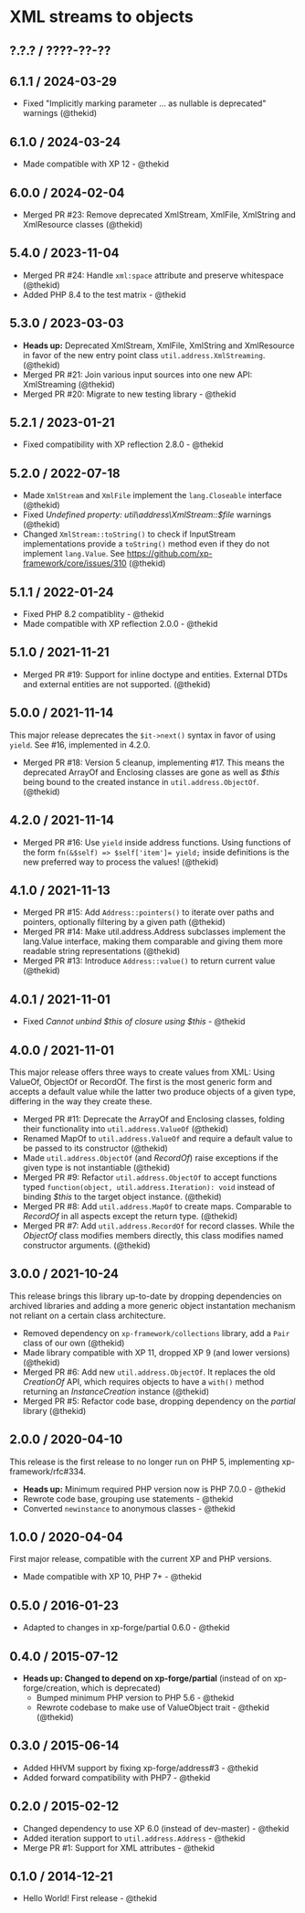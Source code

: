 XML streams to objects
======================

## ?.?.? / ????-??-??

## 6.1.1 / 2024-03-29

* Fixed "Implicitly marking parameter ... as nullable is deprecated"
  warnings
  (@thekid)

## 6.1.0 / 2024-03-24

* Made compatible with XP 12 - @thekid

## 6.0.0 / 2024-02-04

* Merged PR #23: Remove deprecated XmlStream, XmlFile, XmlString and
  XmlResource classes
  (@thekid)

## 5.4.0 / 2023-11-04

* Merged PR #24: Handle `xml:space` attribute and preserve whitespace
  (@thekid)
* Added PHP 8.4 to the test matrix - @thekid

## 5.3.0 / 2023-03-03

* **Heads up:** Deprecated XmlStream, XmlFile, XmlString and XmlResource
  in favor of the new entry point class `util.address.XmlStreaming`.
  (@thekid)
* Merged PR #21: Join various input sources into one new API: XmlStreaming
  (@thekid)
* Merged PR #20: Migrate to new testing library - @thekid

## 5.2.1 / 2023-01-21

* Fixed compatibility with XP reflection 2.8.0 - @thekid

## 5.2.0 / 2022-07-18

* Made `XmlStream` and `XmlFile` implement the `lang.Closeable` interface
  (@thekid)
* Fixed *Undefined property: util\address\XmlStream::$file* warnings
  (@thekid)
* Changed `XmlStream::toString()` to check if InputStream implementations
  provide a `toString()` method even if they do not implement `lang.Value`.
  See https://github.com/xp-framework/core/issues/310
  (@thekid)

## 5.1.1 / 2022-01-24

* Fixed PHP 8.2 compatiblity - @thekid
* Made compatible with XP reflection 2.0.0 - @thekid

## 5.1.0 / 2021-11-21

* Merged PR #19: Support for inline doctype and entities. External
  DTDs and external entities are not supported.
  (@thekid)

## 5.0.0 / 2021-11-14

This major release deprecates the `$it->next()` syntax in favor of
using `yield`. See #16, implemented in 4.2.0.

* Merged PR #18: Version 5 cleanup, implementing #17. This means the
  deprecated ArrayOf and Enclosing classes are gone as well as *$this*
  being bound to the created instance in `util.address.ObjectOf`.
  (@thekid)

## 4.2.0 / 2021-11-14

* Merged PR #16: Use `yield` inside address functions. Using functions
  of the form `fn(&$self) => $self['item']= yield;` inside definitions
  is the new preferred way to process the values!
  (@thekid)

## 4.1.0 / 2021-11-13

* Merged PR #15: Add `Address::pointers()` to iterate over paths and
  pointers, optionally filtering by a given path
  (@thekid)
* Merged PR #14: Make util.address.Address subclasses implement the
  lang.Value interface, making them comparable and giving them more
  readable string representations
  (@thekid)
* Merged PR #13: Introduce `Address::value()` to return current value
  (@thekid)

## 4.0.1 / 2021-11-01

* Fixed *Cannot unbind $this of closure using $this* - @thekid

## 4.0.0 / 2021-11-01

This major release offers three ways to create values from XML: Using
ValueOf, ObjectOf or RecordOf. The first is the most generic form and
accepts a default value while the latter two produce objects of a given
type, differing in the way they create these.

* Merged PR #11: Deprecate the ArrayOf and Enclosing classes, folding
  their functionality into `util.address.ValueOf`
  (@thekid)
* Renamed MapOf to `util.address.ValueOf` and require a default value
  to be passed to its constructor
  (@thekid)
* Made `util.address.ObjectOf` (and *RecordOf*) raise exceptions if
  the given type is not instantiable
  (@thekid)
* Merged PR #9: Refactor `util.address.ObjectOf` to accept functions
  typed `function(object, util.address.Iteration): void` instead of
  binding *$this* to the target object instance.
  (@thekid)
* Merged PR #8: Add `util.address.MapOf` to create maps. Comparable
  to *RecordOf* in all aspects except the return type.
  (@thekid)
* Merged PR #7: Add `util.address.RecordOf` for record classes. While
  the *ObjectOf* class modifies members directly, this class modifies
  named constructor arguments.
  (@thekid)

## 3.0.0 / 2021-10-24

This release brings this library up-to-date by dropping dependencies
on archived libraries and adding a more generic object instantation
mechanism not reliant on a certain class architecture.

* Removed dependency on `xp-framework/collections` library, add a `Pair`
  class of our own
  (@thekid)
* Made library compatible with XP 11, dropped XP 9 (and lower versions)
  (@thekid)
* Merged PR #6: Add new `util.address.ObjectOf`. It replaces the old
  *CreationOf* API, which requires objects to have a `with()` method
  returning an *InstanceCreation* instance
  (@thekid)
* Merged PR #5: Refactor code base, dropping dependency on the *partial*
  library
  (@thekid)

## 2.0.0 / 2020-04-10

This release is the first release to no longer run on PHP 5, implementing
xp-framework/rfc#334.

* **Heads up:** Minimum required PHP version now is PHP 7.0.0 - @thekid
* Rewrote code base, grouping use statements - @thekid
* Converted `newinstance` to anonymous classes - @thekid

## 1.0.0 / 2020-04-04

First major release, compatible with the current XP and PHP versions.

* Made compatible with XP 10, PHP 7+ - @thekid

## 0.5.0 / 2016-01-23

* Adapted to changes in xp-forge/partial 0.6.0 - @thekid

## 0.4.0 / 2015-07-12

* **Heads up: Changed to depend on xp-forge/partial** (instead of on
  xp-forge/creation, which is deprecated)
  - Bumped minimum PHP version to PHP 5.6 - @thekid
  - Rewrote codebase to make use of ValueObject trait - @thekid
  (@thekid)

## 0.3.0 / 2015-06-14

* Added HHVM support by fixing xp-forge/address#3 - @thekid
* Added forward compatibility with PHP7 - @thekid

## 0.2.0 / 2015-02-12

* Changed dependency to use XP 6.0 (instead of dev-master) - @thekid
* Added iteration support to `util.address.Address` - @thekid
* Merge PR #1: Support for XML attributes - @thekid

## 0.1.0 / 2014-12-21

* Hello World! First release - @thekid